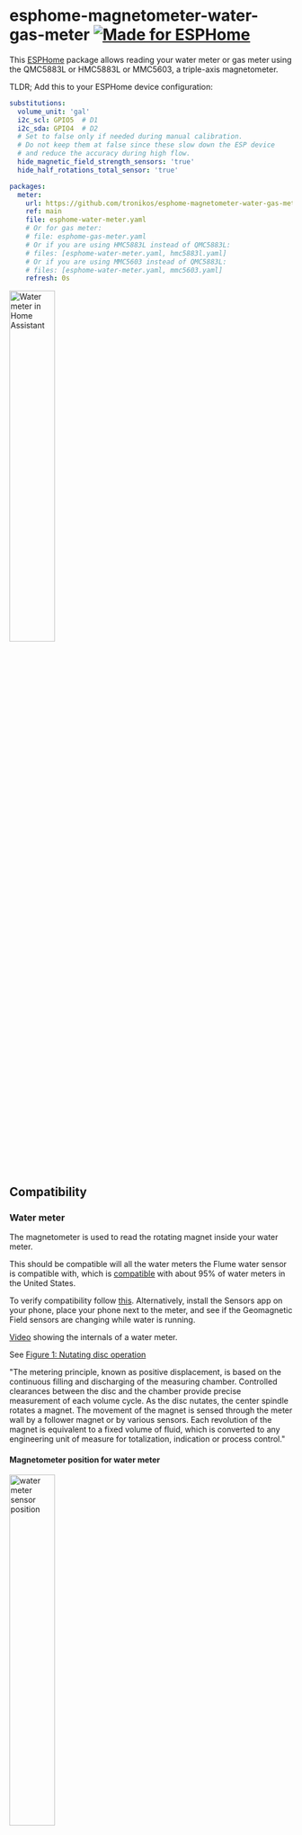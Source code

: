# esphome-magnetometer-water-gas-meter [![Made for ESPHome](https://img.shields.io/badge/Made_for-ESPHome-black?logo=esphome)](https://esphome.io)

This [ESPHome](https://esphome.io) package allows reading your water meter or gas meter using the QMC5883L or HMC5883L or MMC5603, a triple-axis magnetometer.

TLDR; Add this to your ESPHome device configuration:

```yaml
substitutions:
  volume_unit: 'gal'
  i2c_scl: GPIO5  # D1
  i2c_sda: GPIO4  # D2
  # Set to false only if needed during manual calibration.
  # Do not keep them at false since these slow down the ESP device
  # and reduce the accuracy during high flow.
  hide_magnetic_field_strength_sensors: 'true'
  hide_half_rotations_total_sensor: 'true'

packages:
  meter:
    url: https://github.com/tronikos/esphome-magnetometer-water-gas-meter
    ref: main
    file: esphome-water-meter.yaml
    # Or for gas meter:
    # file: esphome-gas-meter.yaml
    # Or if you are using HMC5883L instead of QMC5883L:
    # files: [esphome-water-meter.yaml, hmc5883l.yaml]
    # Or if you are using MMC5603 instead of QMC5883L:
    # files: [esphome-water-meter.yaml, mmc5603.yaml]
    refresh: 0s
```

<img src="https://github.com/tronikos/esphome-magnetometer-water-gas-meter/assets/9987465/9363747e-ea4d-457b-b219-90f0192fcf8d" alt="Water meter in Home Assistant" width=40%>

## Compatibility

### Water meter

The magnetometer is used to read the rotating magnet inside your water meter.

This should be compatible will all the water meters the Flume water sensor is compatible with, which is [compatible](https://help.flumewater.com/en/articles/1618594-is-the-flume-device-compatible-with-all-water-meters) with about 95% of water meters in the United States.

To verify compatibility follow [this](https://help.flumewater.com/en/articles/1618594-is-the-flume-device-compatible-with-all-water-meters). Alternatively, install the Sensors app on your phone, place your phone next to the meter, and see if the Geomagnetic Field sensors are changing while water is running.

[Video](https://www.youtube.com/watch?v=M9nVkSZ6_H4) showing the internals of a water meter.

See [Figure 1: Nutating disc operation](https://www.instrumart.com/assets/RCDL-manual.pdf)

"The metering principle, known as positive displacement, is based on the continuous filling and discharging of the measuring
chamber. Controlled clearances between the disc and the chamber provide precise measurement of each volume cycle.
As the disc nutates, the center spindle rotates a magnet. The movement of the magnet is sensed through the meter wall
by a follower magnet or by various sensors. Each revolution of the magnet is equivalent to a fixed volume of fluid, which is
converted to any engineering unit of measure for totalization, indication or process control."

#### Magnetometer position for water meter

<img src="https://github.com/tronikos/esphome-magnetometer-water-gas-meter/assets/9987465/130f871c-dfd5-45e2-9837-b23bf8f545e7" alt="water meter sensor position" width=40%>

### Gas meter

The magnetometer is used to read the diaphragm that expands and contracts inside your gas meter.

This should be compatible with all diaphragm/bellows meters which are the most common type of gas meter, seen in almost all residential and small commercial installations.

To verify compatibility install the Sensors app on your phone, place your phone next to the meter, and see if the Geomagnetic Field sensors are changing while gas is running.

[Video](https://www.youtube.com/watch?v=WKlVmXe46w8) showing the internals of a gas meter.

#### Magnetometer position for gas meter

<img src="https://github.com/tronikos/esphome-magnetometer-water-gas-meter/assets/9987465/9d5a469f-6b92-442e-b2ec-e0e2b57eead3" alt="gas meter sensor position" width=40%>

## Hardware installation

### Parts

- ESP8266 or ESP32 with power adapter
  - I placed mine inside the garage
  - For high flow meters a dual core ESP32 is strongly preferred
- QMC5883L or HMC5883L or MMC5603 magnetometer
  - I placed mine in the water meter box 20ft away from the garage
- Ethernet cable
  - I used 32.8ft or 10m direct burial CAT6. A user has reported they successfully used 75ft or 22.9m direct burial CAT6.
  - CAT6 is preferred because of its lower capacitance. CAT5 50ft or 15m [should work](https://www.youtube.com/watch?v=6v1KZBRZRCI). For 100ft you will need an active terminator such as [LTC4311](https://www.youtube.com/watch?v=nhWPxO7jx_o).
  - Do not use thermostat wire, bell wire, or any other low voltage wire. You will have communication errors or instability. You really need to be using twisted pair cables with proper shielding and lower capacitance such as CAT6.
- Some way to weather proof the magnetometer. Some options:
  - Adhesive 4:1 heat shrink tubing (this is what I used)
  - Liquid electrical tape
  - Silicone sealant
  - Nail polish
  - Hot glue
- Some way to mount the magnetometer on the meter. Some options:
  - Cable zip tie (this is what I used)
  - Duct tape
- Conduit for the ethernet cable. Can be skipped if using direct burial ethernet cable.

### Wiring

QMC5883L | ESP8266
--- | ---
VCC | 5V
GND | GND
SCL | D1
SDA | D2

The ethernet cable has 4 twisted pairs of wires. Use any solid wire color for the 4 above pins. Tie the 4 white wires together with the GND solid wire. You might need to use a header pin for the GND. If you use a header pin cut the 5 GND wires shorter to avoid the ball of wires I had...

![magnetometer wiring](https://github.com/tronikos/esphome-magnetometer-water-gas-meter/assets/9987465/c7052171-eee1-44cb-90f4-76cad4e46334)
![magnetometer in adhesive heat shrink tubing](https://github.com/tronikos/esphome-magnetometer-water-gas-meter/assets/9987465/0ca8c738-63c2-4d38-ae35-42bb219b88d1)
![d1 mini wiring](https://github.com/tronikos/esphome-magnetometer-water-gas-meter/assets/9987465/b8c3df8d-8111-415b-aecc-64d9c5a290c1)
![d1 mini lego case](https://github.com/tronikos/esphome-magnetometer-water-gas-meter/assets/9987465/6d8d85a0-b00c-4db9-9484-3b345e73f848)
![driveway](https://github.com/tronikos/esphome-magnetometer-water-gas-meter/assets/9987465/69a47f3e-8d8f-4c2e-aec8-14cb729b48a4)

## Software installation

1. Setup **ESPHome**, if you don't have it already, by following [Getting Started with ESPHome and Home Assistant](https://esphome.io/guides/getting_started_hassio.html).
2. In the **ESPHome Dashboard** select **New device**, **Continue**, give a name: e.g. Water meter, **Next**, select device type based on the ESP chip used e.g. ESP8266.
3. In the **Configuration created!** page select **Skip** to skip installation for now until we make a few changes.
4. Select **Edit** on the created configuration e.g. water-meter.yaml.
5. Skip this step if you used an `esp32`. Change `esp8266` section to:

    ```yaml
    esp8266:
      board: d1_mini
      restore_from_flash: true

    preferences:
      flash_write_interval: 60min
    ```

6. Add the following (either at the beginning or the end of the file):

    ```yaml
    substitutions:
      # For water one of: CCF, ft³, gal, L, m³
      # For gas one of: CCF, ft³, m³
      # For better accuracy avoid using large units like CCF and m³.
      # You can always change the unit later in Home Assistant.
      volume_unit: 'gal'
      i2c_scl: GPIO5  # D1
      i2c_sda: GPIO4  # D2
      # Set to false only if needed during manual calibration.
      # Do not keep them at false since these slow down the ESP device
      # and reduce the accuracy during high flow.
      hide_magnetic_field_strength_sensors: 'true'
      hide_half_rotations_total_sensor: 'true'

    packages:
      meter:
        url: https://github.com/tronikos/esphome-magnetometer-water-gas-meter
        ref: main
        file: esphome-water-meter.yaml
        # Or for gas meter:
        # file: esphome-gas-meter.yaml
        # Or if you are using HMC5883L instead of QMC5883L:
        # files: [esphome-water-meter.yaml, hmc5883l.yaml]
        # Or if you are using MMC5603 instead of QMC5883L:
        # files: [esphome-water-meter.yaml, mmc5603.yaml]
        refresh: 0s
    ```

7. Change the values in the `substitutions` section based on your setting, e.g. if you have used different pins, or if you prefer a different unit.
8. Your configuration should now look something like the following:

    ```yaml
    substitutions:
      volume_unit: 'gal'
      i2c_scl: GPIO5  # D1
      i2c_sda: GPIO4  # D2
      # Set to false only if needed during manual calibration.
      # Do not keep them at false since these slow down the ESP device
      # and reduce the accuracy during high flow.
      hide_magnetic_field_strength_sensors: 'true'
      hide_half_rotations_total_sensor: 'true'

    packages:
      meter:
        url: https://github.com/tronikos/esphome-magnetometer-water-gas-meter
        ref: main
        file: esphome-water-meter.yaml
        # Or for gas meter:
        # file: esphome-gas-meter.yaml
        refresh: 0s

    esphome:
      name: water-meter
      friendly_name: Water meter

    esp8266:
      board: d1_mini
      restore_from_flash: true

    preferences:
      flash_write_interval: 60min

    # Enable logging
    logger:

    # Enable Home Assistant API
    api:
      encryption:
        key: "L8408egzTATPCBT1nzvFpqj4YlVERRO31+GyB/yjf4E="

    ota:
      - platform: esphome
        password: "d44ed9df293facf65e288062d5c7a5e7"

    wifi:
      ssid: !secret wifi_ssid
      password: !secret wifi_password

      # Enable fallback hotspot (captive portal) in case wifi connection fails
      ap:
        ssid: "water-meter Fallback Hotspot"
        password: "8cSGOshkb2Rw"

    captive_portal:
        
    ```

9. Select **Save** and then **Install**.
10. Only for the first install select **Plug into this computer**. For subsequent updates/installs you can install **Wirelessly**.
11. Select **Download project** to save a bin file.
12. Select **Open ESPHome Web**, **Connect**, **Install downloaded project**.
13. In the **Install your existing ESPHome project** page select **Choose File**, select the previously downloaded bin file, and select **Install**.
14. Home Assistant should auto-discover your new device.

## Calibration

### Magnetic field axis and thresholds

To calibrate these just run a light stream of water/gas and press the "Calibrate axis" button. After 5 seconds (configurable) the proper axis and thresholds should be set.
If not, check the device logs. You might have to lower the "Calibration minimal axis range".

Alternatively:

1. Temporarily set `hide_magnetic_field_strength_sensors: 'false'` to show the Magnetic Field Strength X, Y, and Z sensors in HA.
2. Run a light stream of water/gas.
3. Observe which axis changes the most and its range.
4. Set the axis and thresholds. e.g. if y axis ranges from min to max use:

    ```raw
    Axis = y
    Threshold lower = min + 0.25 * (max - min)
    Threshold upper = max - 0.25 * (max - min)
    ```

5. Set `hide_magnetic_field_strength_sensors: 'true'`.

### Volume per half rotation

This depends on your specific water/gas meter model and its size.

You can search for specifications of your specific water/gas meter and its size.

If you have the Flume water sensor you can use its lowest reported value. You can find it with:
`select min(min) from statistics_short_term, statistics_meta where statistics_meta.statistic_id = 'sensor.water_usage_current' and statistics_meta.id = metadata_id and min > 0;`

Alternatively:

1. Temporarily set `hide_half_rotations_total_sensor: 'false'` to show the "Half rotations total" sensor in HA.
2. Write it down and also write down the reading on your water/gas meter.
3. After a few hours or even days of regular water/gas usage, write down both of them again.
4. Set this to the result of: diff of readings in volume_unit divided by diff of half rotations.
5. Set `hide_half_rotations_total_sensor: 'true'`.

For water meters this defaults to `0.01008156 gal` which is for my 3/4" Badge Meter Model 35.
For gas meters this defaults to `0.125 ft³` which seems to be the most common in US.
If you have modified the `volume_unit` you have to manually convert this value.

### Temperature

Only supported if you are using a QMC5883L.
Place another temperature sensor next to the QMC5883L and adjust the temperature offset so that they match.

## Home Assistant alerts

I'm using the [Alert integration](https://www.home-assistant.io/integrations/alert/) to get alerted if there is a leak.

In `/homeassistant/configuration.yaml` I have:

```yaml
alert: !include alerts.yaml

template:
  - sensor:
    - name: Water running for 45 minutes
      unique_id: water_running_45min
      device_class: "moisture"
      icon: mdi:waves
      delay_on:
        minutes: 45
      # Subtract irrigation system that consumes 0.28 gal/min between 7 to 9 am or 8 to 10 am depending on DST
      state: "{{ max(0, states('sensor.water_meter_flow') | float - (0.3 if now().hour in range(7, 10) else 0)) > 0 }}"
    - name: Water running for 20 minutes at more than 1.5 gal/min
      unique_id: water_running_20min
      device_class: "moisture"
      icon: mdi:waves
      delay_on:
        minutes: 20
      state: "{{ max(0, states('sensor.water_meter_flow') | float - (0.3 if now().hour in range(7, 10) else 0)) > 1.5 }}"

notify:
  - platform: group
    name: nikos
    services:
      - service: persistent_notification
      - service: mobile_app_pixel_7a
      - service: mobile_app_le2125
  - platform: group
    name: nikos_mobile
    services:
      - service: mobile_app_pixel_7a
      - service: mobile_app_le2125
  - platform: group
    name: wife
    services:
      - service: mobile_app_wife_iphone
  - platform: group
    name: all
    services:
      - service: nikos
      - service: wife
      - service: google_assistant_sdk
      - service: alexa_media_garage_ecobee_switch
```

In `Settings > Devices & services > Helpers` I have created a group `binary_sensor.water_leak_sensors_group` with the above 2 sensors together with all my water leak sensors.

In `Settings > Automations` I have created the following automation to get notified if I ever forget to add a new sensor to the group:

```yaml
alias: "Notify: incomplete groups"
description: ""
trigger:
  - platform: time
    at: "10:01:00"
action:
  - if:
      - condition: template
        value_template: "{{ missing_moisture_sensors != '' }}"
    then:
      - service: notify.nikos
        data:
          message: |-
            binary_sensor.water_leak_sensors_group is missing:
            {{missing_moisture_sensors}}
variables:
  missing_moisture_sensors: |
    {{ states.binary_sensor
        | rejectattr('attributes.device_class', 'undefined')
        | selectattr('attributes.device_class', '==', 'moisture')
        | rejectattr('attributes.entity_id', 'defined')
        | map(attribute='entity_id')
        | reject('in', states.binary_sensor.water_leak_sensors_group.attributes.entity_id)
        | join('\n') }}
mode: single
```

In `/homeassistant/alerts.yaml` I have the following to keep alerting me every 5 minutes in case of a leak:

```yaml
water_leak:
  name: Water leak detected
  message: "Water leak detected at {{ expand('binary_sensor.water_leak_sensors_group') | selectattr('state', '==', 'on') | map(attribute='attributes.friendly_name') | join(', ') | lower() | replace(': water leak sensor', '') | replace(' leak sensor moisture', '') }} {{ relative_time(states.binary_sensor.water_leak_sensors_group.last_changed) }} ago"
  done_message: Water leak not detected anymore
  entity_id: binary_sensor.water_leak_sensors_group
  state: "on"
  repeat: 5
  can_acknowledge: true
  skip_first: false
  notifiers:
    - all
  data:
    push:
      sound:
        name: "default"
        critical: 1
        volume: 1.0
    ttl: 0
    priority: high
    media_stream: alarm_stream_max
water_leak_tts:
  name: Water leak detected (TTS)
  message: TTS
  done_message: Water leak not detected anymore
  entity_id: binary_sensor.water_leak_sensors_group
  state: "on"
  repeat: 5
  can_acknowledge: true
  skip_first: false
  notifiers:
    - nikos_mobile
  data:
    ttl: 0
    priority: high
    media_stream: alarm_stream_max
    tts_text: "Water leak detected"
```

In my main dashboard I have the following [auto-entities](https://github.com/thomasloven/lovelace-auto-entities) card, which is typically hidden when empty:

```yaml
type: custom:auto-entities
show_empty: false
card:
  title: Active Alerts
  type: entities
  state_color: true
filter:
  include:
    - domain: alert
      not:
        state: idle
    - domain: binary_sensor
      attributes:
        device_class: moisture
      not:
        state: 'off'
```

In `Settings > Devices & services > Helpers` I have created a Utility Meter `sensor.water_meter_daily_total` to keep track of my daily water usage.

In `Settings > Automations` I have created the following automation to get notified if my daily water usage is abnormal:

```yaml
alias: "Notify: water usage"
description: ""
trigger:
  - platform: time
    at: "23:59:00"
condition: []
action:
  - if:
      - condition: numeric_state
        entity_id: sensor.water_meter_daily_total
        above: 100
    then:
      - service: notify.nikos
        metadata: {}
        data:
          title: High daily water usage
          message: >-
            Consumed {{ states('sensor.water_meter_daily_total') }} gal today.
            Is there a leak?
  - if:
      - condition: numeric_state
        entity_id: sensor.water_meter_daily_total
        below: 10
    then:
      - service: notify.nikos
        metadata: {}
        data:
          title: Low daily water usage
          message: >-
            Consumed {{ states('sensor.water_meter_daily_total') }} gal today.
            Do you need to reposition or recalibrate the sensor?
mode: single
```
